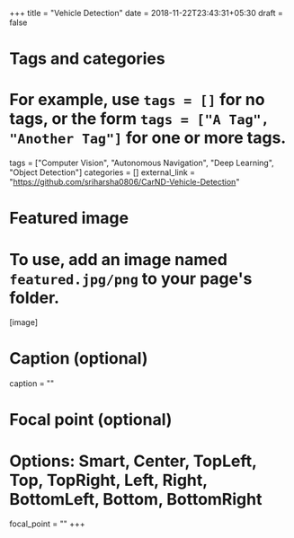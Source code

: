 +++
title = "Vehicle Detection"
date = 2018-11-22T23:43:31+05:30
draft = false

# Tags and categories
# For example, use `tags = []` for no tags, or the form `tags = ["A Tag", "Another Tag"]` for one or more tags.
tags = ["Computer Vision", "Autonomous Navigation", "Deep Learning", "Object Detection"]
categories = []
external_link = "https://github.com/sriharsha0806/CarND-Vehicle-Detection"
# Featured image
# To use, add an image named `featured.jpg/png` to your page's folder. 
[image]
  # Caption (optional)
  caption = ""

  # Focal point (optional)
  # Options: Smart, Center, TopLeft, Top, TopRight, Left, Right, BottomLeft, Bottom, BottomRight
  focal_point = ""
+++